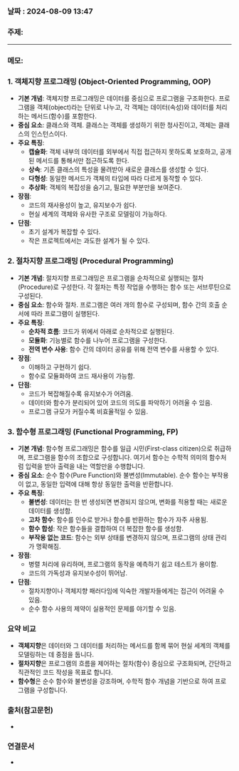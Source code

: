 
### 날짜 : 2024-08-09 13:47

### 주제: 

---
### 메모: 
### 1. **객체지향 프로그래밍 (Object-Oriented Programming, OOP)**

- **기본 개념**: 객체지향 프로그래밍은 데이터를 중심으로 프로그램을 구조화한다. 프로그램을 객체(object)라는 단위로 나누고, 각 객체는 데이터(속성)와 데이터를 처리하는 메서드(함수)를 포함한다.
- **중심 요소**: 클래스와 객체. 클래스는 객체를 생성하기 위한 청사진이고, 객체는 클래스의 인스턴스이다.
- **주요 특징**:
    - **캡슐화**: 객체 내부의 데이터를 외부에서 직접 접근하지 못하도록 보호하고, 공개된 메서드를 통해서만 접근하도록 한다.
    - **상속**: 기존 클래스의 특성을 물려받아 새로운 클래스를 생성할 수 있다.
    - **다형성**: 동일한 메서드가 객체의 타입에 따라 다르게 동작할 수 있다.
    - **추상화**: 객체의 복잡성을 숨기고, 필요한 부분만을 보여준다.
- **장점**:
    - 코드의 재사용성이 높고, 유지보수가 쉽다.
    - 현실 세계의 객체와 유사한 구조로 모델링이 가능하다.
- **단점**:
    - 초기 설계가 복잡할 수 있다.
    - 작은 프로젝트에서는 과도한 설계가 될 수 있다.

### 2. **절차지향 프로그래밍 (Procedural Programming)**

- **기본 개념**: 절차지향 프로그래밍은 프로그램을 순차적으로 실행되는 절차(Procedure)로 구성한다. 각 절차는 특정 작업을 수행하는 함수 또는 서브루틴으로 구성된다.
- **중심 요소**: 함수와 절차. 프로그램은 여러 개의 함수로 구성되며, 함수 간의 호출 순서에 따라 프로그램이 실행된다.
- **주요 특징**:
    - **순차적 흐름**: 코드가 위에서 아래로 순차적으로 실행된다.
    - **모듈화**: 기능별로 함수를 나누어 프로그램을 구성한다.
    - **전역 변수 사용**: 함수 간의 데이터 공유를 위해 전역 변수를 사용할 수 있다.
- **장점**:
    - 이해하고 구현하기 쉽다.
    - 함수로 모듈화하여 코드 재사용이 가능함.
- **단점**:
    - 코드가 복잡해질수록 유지보수가 어려움.
    - 데이터와 함수가 분리되어 있어 코드의 의도를 파악하기 어려울 수 있음.
    - 프로그램 규모가 커질수록 비효율적일 수 있음.

### 3. **함수형 프로그래밍 (Functional Programming, FP)**

- **기본 개념**: 함수형 프로그래밍은 함수를 일급 시민(First-class citizen)으로 취급하며, 프로그램을 함수의 조합으로 구성합니다. 여기서 함수는 수학적 의미의 함수처럼 입력을 받아 출력을 내는 역할만을 수행합니다.
- **중심 요소**: 순수 함수(Pure Function)와 불변성(Immutable). 순수 함수는 부작용이 없고, 동일한 입력에 대해 항상 동일한 출력을 반환합니다.
- **주요 특징**:
    - **불변성**: 데이터는 한 번 생성되면 변경되지 않으며, 변화를 적용할 때는 새로운 데이터를 생성함.
    - **고차 함수**: 함수를 인수로 받거나 함수를 반환하는 함수가 자주 사용됨.
    - **함수 합성**: 작은 함수들을 결합하여 더 복잡한 함수를 생성함.
    - **부작용 없는 코드**: 함수는 외부 상태를 변경하지 않으며, 프로그램의 상태 관리가 명확해짐.
- **장점**:
    - 병렬 처리에 유리하며, 프로그램의 동작을 예측하기 쉽고 테스트가 용이함.
    - 코드의 가독성과 유지보수성이 뛰어남.
- **단점**:
    - 절차지향이나 객체지향 패러다임에 익숙한 개발자들에게는 접근이 어려울 수 있음.
    - 순수 함수 사용의 제약이 실용적인 문제를 야기할 수 있음.

### **요약 비교**

- **객체지향**은 데이터와 그 데이터를 처리하는 메서드를 함께 묶어 현실 세계의 객체를 모델링하는 데 중점을 둡니다.
- **절차지향**은 프로그램의 흐름을 제어하는 절차(함수) 중심으로 구조화되며, 간단하고 직관적인 코드 작성을 목표로 합니다.
- **함수형**은 순수 함수와 불변성을 강조하며, 수학적 함수 개념을 기반으로 하여 프로그램을 구성합니다.

### 출처(참고문헌)
-

### 연결문서
-